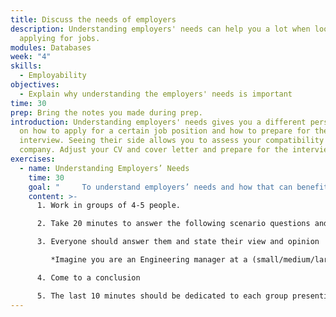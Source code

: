 ```yaml
---
title: Discuss the needs of employers
description: Understanding employers' needs can help you a lot when looking and
  applying for jobs.
modules: Databases
week: "4"
skills:
  - Employability
objectives:
  - Explain why understanding the employers' needs is important
time: 30
prep: Bring the notes you made during prep.
introduction: Understanding employers' needs gives you a different perspective
  on how to apply for a certain job position and how to prepare for the
  interview. Seeing their side allows you to assess your compatibility with the
  company. Adjust your CV and cover letter and prepare for the interview.
exercises:
  - name: Understanding Employers’ Needs
    time: 30
    goal: "     To understand employers’ needs and how that can benefit you."
    content: >-
      1. Work in groups of 4-5 people.

      2. Take 20 minutes to answer the following scenario questions and compare your answers

      3. Everyone should answer them and state their view and opinion 

         *Imagine you are an Engineering manager at a (small/medium/large) company, and you're planning your headcount for the next year. You are hiring a lead and two midlevel developers but are unsure about hiring more juniors. What are the advantages and disadvantages of hiring a junior?*

      4. Come to a conclusion

      5. The last 10 minutes should be dedicated to each group presenting their conclusions to the class
---
```

